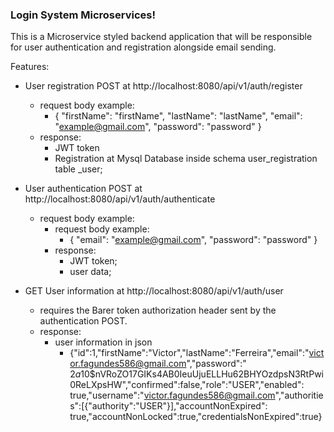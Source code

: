 <h3> Login System Microservices! </h3> 

This is a Microservice styled backend application that will be responsible for user authentication and registration
alongside email sending.

Features:

- User registration POST at http://localhost:8080/api/v1/auth/register
    - request body example:
        - {
          "firstName": "firstName",
          "lastName": "lastName",
          "email": "example@gmail.com",
          "password": "password"
          }
    - response:
        - JWT token
        - Registration at Mysql Database inside schema user_registration table _user;

- User authentication POST at http://localhost:8080/api/v1/auth/authenticate
    - request body example:
        - request body example:
            - {
              "email": "example@gmail.com",
              "password": "password"
              }
        - response:
            - JWT token;
            - user data;
- GET User information at http://localhost:8080/api/v1/auth/user
    - requires the Barer token authorization header sent by the authentication POST.
    - response:
        - user information in json
            - {"id":1,"firstName":"Victor","lastName":"Ferreira","email":"victor.fagundes586@gmail.com","password":"
              $2a$10$nVRoZO17GIKs4AB0IeuUjuELLHu62BHYOzdpsN3RtPwi0ReLXpsHW","confirmed":false,"role":"USER","enabled":
              true,"username":"victor.fagundes586@gmail.com","authorities":[{"authority":"USER"}],"accountNonExpired":
              true,"accountNonLocked":true,"credentialsNonExpired":true}